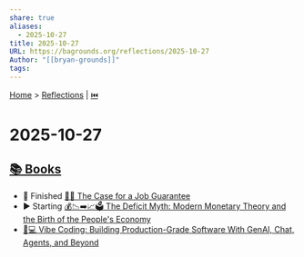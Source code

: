 ```yaml
---
share: true
aliases:
  - 2025-10-27
title: 2025-10-27
URL: https://bagrounds.org/reflections/2025-10-27
Author: "[[bryan-grounds]]"
tags:
---
```

[Home](../index.md) > [Reflections](./index.md) | [⏮️](./2025-10-26.md)  
# 2025-10-27  
## [📚 Books](../books/index.md)  
- 🏁 Finished [💼✅ The Case for a Job Guarantee](../books/the-case-for-a-job-guarantee.md)  
- ▶️ Starting [💰📉➡️📈🗳️ The Deficit Myth: Modern Monetary Theory and the Birth of the People's Economy](../books/the-deficit-myth.md)  
- [🤖💻 Vibe Coding: Building Production-Grade Software With GenAI, Chat, Agents, and Beyond](../books/vibe-coding-building-production-grade-software-with-genai-chat-agents-and-beyond.md)